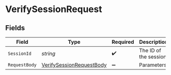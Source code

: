 # VerifySessionRequest


## Fields

| Field                                                                           | Type                                                                            | Required                                                                        | Description                                                                     |
| ------------------------------------------------------------------------------- | ------------------------------------------------------------------------------- | ------------------------------------------------------------------------------- | ------------------------------------------------------------------------------- |
| `SessionId`                                                                     | *string*                                                                        | :heavy_check_mark:                                                              | The ID of the session                                                           |
| `RequestBody`                                                                   | [VerifySessionRequestBody](../../Models/Operations/VerifySessionRequestBody.md) | :heavy_minus_sign:                                                              | Parameters.                                                                     |